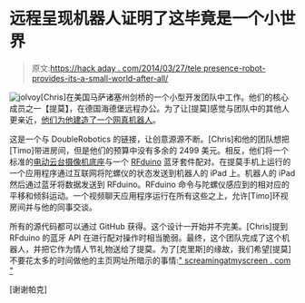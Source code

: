 # 远程呈现机器人证明了这毕竟是一个小世界

> 原文:[https://hack aday . com/2014/03/27/tele presence-robot-provides-its-a-small-world-after-all/](https://hackaday.com/2014/03/27/telepresence-robot-proves-its-a-small-world-after-all/)

![jolvoy](../Images/fc77b6f506d649ac0490b128a20a65cf.png)[Chris]在美国马萨诸塞州剑桥的一个小型开发团队中工作。他们的核心成员之一【提莫】，在德国海德堡远程办公。为了让[提莫]感觉与团队中的其他人更亲近，[他们为他建造了一个网真机器人](http://blog.printf.net/articles/2014/03/18/a-robot-for-timo/)。

这是一个与 DoubleRobotics 的链接，让创意源源不断。[Chris]和他的团队想把[Timo]带进房间，但是他们的预算中没有多余的 2499 美元。相反，他们将一个标准的[电动云台摄像机底座](http://www.adorama.com/BOMPHK.html)与一个 [RFduino](http://www.rfduino.com/rfd90101-teaser-kit.html) 蓝牙套件配对。在提莫手机上运行的一个应用程序通过互联网将陀螺仪的状态发送到机器人的 iPad 上。机器人的 iPad 然后通过蓝牙将数据发送到 RFduino。RFduino 命令与陀螺仪感应到的相对应的平移和倾斜运动。一个视频聊天应用程序运行在所有这些之上，允许[Timo]环视房间并与他的同事交谈。

所有的源代码都可以通过 GitHub 获得。这个设计一开始并不完美。[Chris]提到 RFduino 的蓝牙 API 在进行配对操作时相当脆弱。最终，这个团队完成了这个机器人，并把它作为情人节礼物送给了提莫。为了[克里斯]的缘故，我们希望[提莫]不要花太多的时间做他的主页网址所暗示的事情:[" screamingatmyscreen . com "](http://screamingatmyscreen.com/)

[谢谢帕克]